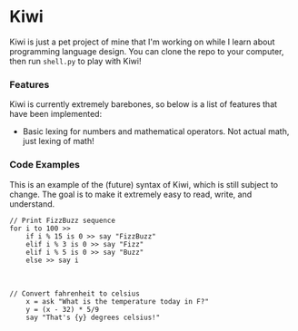 # Kiwi
Kiwi is just a pet project of mine that I'm working on while I learn about programming language design. You can clone the repo to your computer, then run ``shell.py`` to play with Kiwi!

### Features
Kiwi is currently extremely barebones, so below is a list of features that have been implemented:
* Basic lexing for numbers and mathematical operators. Not actual math, just lexing of math!

### Code Examples
This is an example of the (future) syntax of Kiwi, which is still subject to change. The goal is to make it extremely easy to read, write, and understand.

	// Print FizzBuzz sequence
	for i to 100 >>
		if i % 15 is 0 >> say "FizzBuzz"
		elif i % 3 is 0 >> say "Fizz"
		elif i % 5 is 0 >> say "Buzz"
		else >> say i
		
<br>

	// Convert fahrenheit to celsius
		x = ask "What is the temperature today in F?"
		y = (x - 32) * 5/9
		say "That's {y} degrees celsius!"
